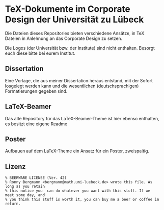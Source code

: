 TeX-Dokumente im Corporate Design der Universität zu Lübeck
=============

Die Dateien dieses Repositories bieten verschiedene Ansätze,
in TeX Dateien in Anlehnung an das Corporate Design zu setzen.

Die Logos (der Universität bzw. der Institute) sind nicht enthalten.
Besorgt euch diese bitte bei eurem Institut.

## Dissertation
Eine Vorlage, die aus meiner Dissertation heraus entstand, mit
der Sofort losgelegt werden kann und die wesentlichen (deutschsprachigen)
Formatierungen gegeben sind.

## LaTeX-Beamer
Das alte Repository für das LaTeX-Beamer-Theme ist hier ebenso enthalten,
es besitzt eine eigene Readme

## Poster
Aufbauen auf dem LaTeX-Theme ein Ansatz für ein Poster, zweispaltig.

## Lizenz

	% BEERWARE LICENSE (Ver. 42)
	% Ronny Bergmann <bergmann@math.uni-luebeck.de> wrote this file. As long as you retain
	% this notice you  can do whatever you want with this stuff. If we meet some day, and
	% you think this stuff is worth it, you can buy me a beer or coffee in return.
